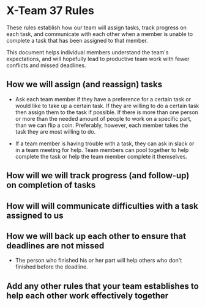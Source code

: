 # X-Team 37 Rules

These rules establish how our team will assign tasks,
track progress on each task, and communicate with each other 
when a member is unable to complete a task that has been assigned to that member.

This document helps individual members understand the team's expectations,
and will hopefully lead to productive team work with fewer conflicts
and missed deadlines.

## How we will assign (and reassign) tasks

* Ask each team member if they have a preference for a certain task or would like to take up a certain task. If they are willing to do a certain task then assign them to the task if possible. If there is more than one person or more than the needed amount of people to work on a specific part, than we can flip a coin. Preferably, however, each member takes the task they are most willing to do. 

* If a team member is having trouble with a task, they can ask in slack or in a team meeting for help. Team members can pool together to help complete the task or help the team member complete it themselves. 

## How will we will track progress (and follow-up) on completion of tasks



## How will will communicate difficulties with a task assigned to us



## How we will back up each other to ensure that deadlines are not missed
* The person who finished his or her part will help others who don't finished before the deadline.


## Add any other rules that your team establishes to help each other work effectively together



